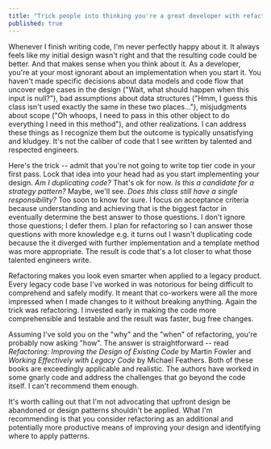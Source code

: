 ```yaml
---
title: "Trick people into thinking you're a great developer with refactoring"
published: true
---
```


Whenever I finish writing code, I'm never perfectly happy about it. It always feels like my initial design wasn't right and that the resulting code could be better. And that makes sense when you think about it. As a developer, you're at your most ignorant about an implementation when you start it. You haven't made specific decisions about data models and code flow that uncover edge cases in the design ("Wait, what should happen when this input is null?"), bad assumptions about data structures ("Hmm, I guess this class isn't used exactly the same in these two places..."), misjudgments about scope ("Oh whoops, I need to pass in this other object to do everything I need in this method"), and other realizations. I can address these things as I recognize them but the outcome is typically unsatisfying and kludgey. It's not the caliber of code that I see written by talented and respected engineers.

Here's the trick -- admit that you're not going to write top tier code in your first pass. Lock that idea into your head had as you start implementing your design. _Am I duplicating code?_ That's ok for now. _Is this a candidate for a strategy pattern?_ Maybe, we'll see. _Does this class still have a single responsibility?_ Too soon to know for sure. I focus on acceptance criteria because understanding and achieving that is the biggest factor in eventually determine the best answer to those questions. I don't ignore those questions; I defer them. I plan for refactoring so I can answer those questions with more  knowledge e.g. it turns out I wasn't duplicating code because the it diverged with further implementation and a template method was more appropriate. The result is code that's a lot closer to what those talented engineers write.

Refactoring makes you look even smarter when applied to a legacy product. Every legacy code base I've worked in was notorious for being difficult to comprehend and safely modify. It meant that co-workers were all the more impressed when I made changes to it without breaking anything. Again the trick was refactoring. I invested early in making the code more comprehensible and testable and the result was faster, bug free changes.

Assuming I've sold you on the "why" and the "when" of refactoring, you're probably now asking "how". The answer is straightforward -- read _Refactoring: Improving the Design of Existing Code_ by Martin Fowler and _Working Effectively with Legacy Code_ by Michael Feathers. Both of these books are exceedingly applicable and realistic. The authors have worked in some gnarly code and address the challenges that go beyond the code itself. I can't recommend them enough.

It's worth calling out that I'm not advocating that upfront design be abandoned or design patterns shouldn't be applied. What I'm recommending is that you consider refactoring as an additional and potentially more productive means of improving your design and identifying where to apply patterns.